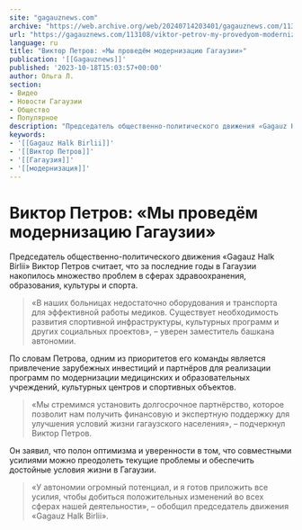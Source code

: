 ```yaml
---
site: "gagauznews.com"
archive: "https://web.archive.org/web/20240714203401/gagauznews.com/113108/viktor-petrov-my-provedyom-modernizatsiyu-gagauzii.html"
url: "https://gagauznews.com/113108/viktor-petrov-my-provedyom-modernizatsiyu-gagauzii.html"
language: ru
title: "Виктор Петров: «Мы проведём модернизацию Гагаузии»"
publication: '[[Gagauznews]]'
published: '2023-10-18T15:03:57+00:00'
author: Ольга Л.
section:
- Видео
- Новости Гагаузии
- Общество
- Популярное
description: "Председатель общественно-политического движения «Gagauz Halk Birlii» Виктор Петров считает, что за последние годы в Гагаузии накопилось множество проблем в сферах здравоохранения, образования, культуры и спорта. «В наших больницах недостаточно оборудования и транспорта для эффективной работы медиков. Существует необходимость развития спортивной инфраструктуры, культурных программ и других социальных проектов», – уверен заместитель башкана автономии. По словам Петрова, одним из приоритетов его команды является привлечение зарубежных инвестиций и партнёров для реализации программ по модернизации медицинских и образовательных учреждений, культурных центров и спортивных объектов. «Мы стремимся установить долгосрочное партнёрство, которое позволит нам получить финансовую и экспертную поддержку для улучшения условий жизни гагаузского населения», – […]"
keywords:
- '[[Gagauz Halk Birlii]]'
- '[[Виктор Петров]]'
- '[[Гагаузия]]'
- '[[модернизация]]'
---
```


# Виктор Петров: «Мы проведём модернизацию Гагаузии»

Председатель общественно-политического движения «Gagauz Halk Birlii» Виктор Петров считает, что за последние годы в Гагаузии накопилось множество проблем в сферах здравоохранения, образования, культуры и спорта.

> «В наших больницах недостаточно оборудования и транспорта для эффективной работы медиков. Существует необходимость развития спортивной инфраструктуры, культурных программ и других социальных проектов», – уверен заместитель башкана автономии.

По словам Петрова, одним из приоритетов его команды является привлечение зарубежных инвестиций и партнёров для реализации программ по модернизации медицинских и образовательных учреждений, культурных центров и спортивных объектов.

> «Мы стремимся установить долгосрочное партнёрство, которое позволит нам получить финансовую и экспертную поддержку для улучшения условий жизни гагаузского населения», – подчеркнул Виктор Петров.

Он заявил, что полон оптимизма и уверенности в том, что совместными усилиями можно преодолеть текущие проблемы и обеспечить достойные условия жизни в Гагаузии.

> «У автономии огромный потенциал, и я готов приложить все усилия, чтобы добиться положительных изменений во всех сферах нашей деятельности», – обобщил председатель движения «Gagauz Halk Birlii».